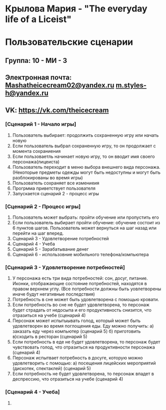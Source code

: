 # Крылова Мария - "The everyday life of a Liceist"
# Пользовательские сценарии 

## Группа: 10 - МИ - 3
## Электронная почта: Mashatheicecream02@yandex.ru   m.styles-h@yandex.ru
## VK: https://vk.com/theicecream


### [Сценарий 1 - Начало игры]

1. Пользователь выбирает: продолжить сохраненную игру или начать новую
2. Если пользователь выбрал сохраненную игру, то он продолжает с момента сохраниения
3. Если пользоваетль начинает новую игру, то он вводит имя своего персонажа(лицеиста)
4. Пользователь переходит в меню выбора внешнего вида персонажа. (Некоторые предметы одежды могут быть недоступны и могут быть        разблокированы во время игры)
5. Пользователь сохраняет все измениеия 
6. Прогрмма приветствует пользователя
7. Запускается сценарий 2 - процесс игры 

### [Сценарий 2 - Процесс игры]

1. Пользователь может выбрать: пройти обучение или пропустить его 
2. Если пользователь выбирает пройти обучение: обучение состоит из 6 пунктов шагов. Пользователь может вернуться на шаг назад или перейти на шаг вперед. 
3. Сценарий 3 - Удовлетворение потребностей 
4. Сценарий 4 - Учеба
5. Сценарий 5 - Зарабатывание денег
6. Сценарий 6 - использовние мобильного телефона/компьютера 

### [Сценарий 3 - Удовлетворение потребностей]

1. У персонажа есть три вида потребностей: сон, досуг, питание. Иконки, отображающие состояние потребностей, находятся в правом верхнем углу. (Все потребности должны быть уовлетворены иначе будут негативные последствия)
2. Потребность в сне может быть удовлетворена с помощью кровати. 
3. Если потребность во сне не будет удовлетворена, то персонаж будет страдать от недосыпа и его продуктивность снизится, что отразиться на учебе (сценарий 4)
4. Персонаж может испытыывать голод, который может быть удовлетворен во время поглощения еды. Еду можно получить: а) заказать еду через компьютер (сценарий 5) б) приготовить в)сходить в ресторан (сценарий 5)
5. Если потребность в еде не будет удовлетворена, то персонаж будет чувствовать голод, что отразиться на продуктивности персонажа (сценарий 4)
6. Персонаж испытвает потребность в досуге, которую можно удовлетворить с помощью: а) посещения лицейских мероприятий (дискотек, спектаклей) (сценарий 5)
7. Если потребность не будет удовлетворена, то персонаж впадет в деспрессию, что отразиться на учебе (сценарий 4)

### [Сценарий 4 - Учеба]

1. 

